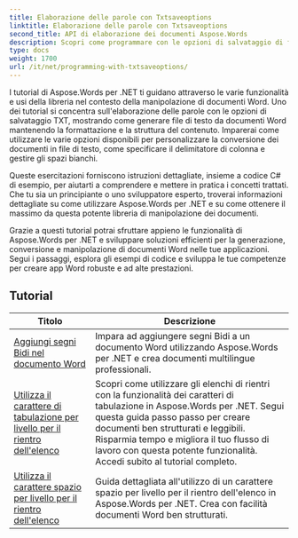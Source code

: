 ```yaml
---
title: Elaborazione delle parole con Txtsaveoptions
linktitle: Elaborazione delle parole con Txtsaveoptions
second_title: API di elaborazione dei documenti Aspose.Words
description: Scopri come programmare con le opzioni di salvataggio di file di testo in Aspose.Words per .NET. Scopri come specificare la codifica, formattare il testo, gestire le interruzioni di riga e altro ancora con esercitazioni dettagliate e codice di esempio in C#.
type: docs
weight: 1700
url: /it/net/programming-with-txtsaveoptions/
---
```

I tutorial di Aspose.Words per .NET ti guidano attraverso le varie funzionalità e usi della libreria nel contesto della manipolazione di documenti Word. Uno dei tutorial si concentra sull'elaborazione delle parole con le opzioni di salvataggio TXT, mostrando come generare file di testo da documenti Word mantenendo la formattazione e la struttura del contenuto. Imparerai come utilizzare le varie opzioni disponibili per personalizzare la conversione dei documenti in file di testo, come specificare il delimitatore di colonna e gestire gli spazi bianchi.

Queste esercitazioni forniscono istruzioni dettagliate, insieme a codice C# di esempio, per aiutarti a comprendere e mettere in pratica i concetti trattati. Che tu sia un principiante o uno sviluppatore esperto, troverai informazioni dettagliate su come utilizzare Aspose.Words per .NET e su come ottenere il massimo da questa potente libreria di manipolazione dei documenti.

Grazie a questi tutorial potrai sfruttare appieno le funzionalità di Aspose.Words per .NET e sviluppare soluzioni efficienti per la generazione, conversione e manipolazione di documenti Word nelle tue applicazioni. Segui i passaggi, esplora gli esempi di codice e sviluppa le tue competenze per creare app Word robuste e ad alte prestazioni.

 ## Tutorial
| Titolo | Descrizione |
| --- | --- |
| [Aggiungi segni Bidi nel documento Word](./add-bidi-marks/) | Impara ad aggiungere segni Bidi a un documento Word utilizzando Aspose.Words per .NET e crea documenti multilingue professionali. |
| [Utilizza il carattere di tabulazione per livello per il rientro dell'elenco](./use-tab-character-per-level-for-list-indentation/) | Scopri come utilizzare gli elenchi di rientri con la funzionalità dei caratteri di tabulazione in Aspose.Words per .NET. Segui questa guida passo passo per creare documenti ben strutturati e leggibili. Risparmia tempo e migliora il tuo flusso di lavoro con questa potente funzionalità. Accedi subito al tutorial completo. |
| [Utilizza il carattere spazio per livello per il rientro dell'elenco](./use-space-character-per-level-for-list-indentation/) | Guida dettagliata all'utilizzo di un carattere spazio per livello per il rientro dell'elenco in Aspose.Words per .NET. Crea con facilità documenti Word ben strutturati. |